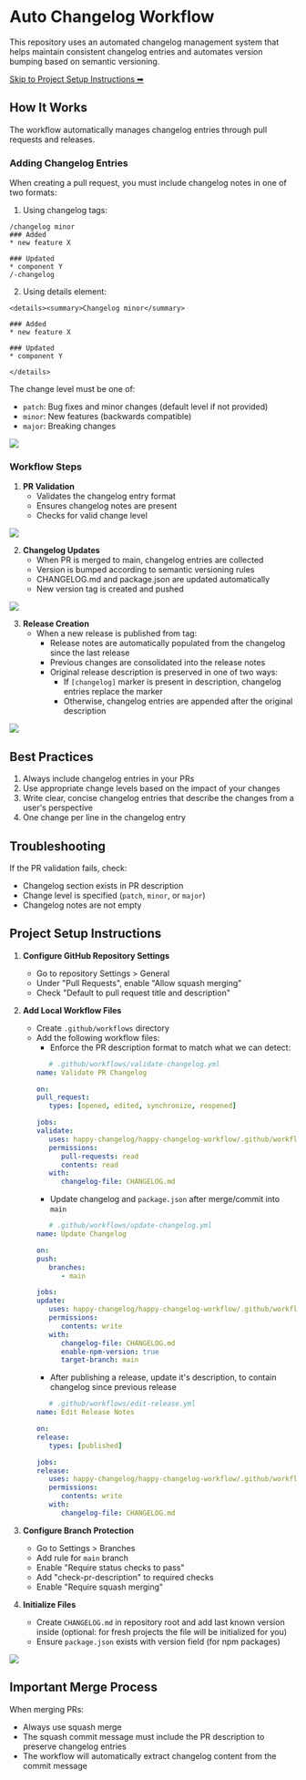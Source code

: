 # Auto Changelog Workflow

This repository uses an automated changelog management system that helps maintain consistent changelog entries and automates version bumping based on semantic versioning.

[Skip to Project Setup Instructions ➡](#project-setup-instructions)

## How It Works

The workflow automatically manages changelog entries through pull requests and releases.

### Adding Changelog Entries

When creating a pull request, you must include changelog notes in one of two formats:

1. Using changelog tags:
```
/changelog minor
### Added 
* new feature X

### Updated 
* component Y
/-changelog
```

2. Using details element:
```
<details><summary>Changelog minor</summary>

### Added 
* new feature X

### Updated 
* component Y

</details>
```

The change level must be one of:
- `patch`: Bug fixes and minor changes (default level if not provided)
- `minor`: New features (backwards compatible)
- `major`: Breaking changes

![](./docs/pr-description.png)

### Workflow Steps

1. **PR Validation**
   - Validates the changelog entry format
   - Ensures changelog notes are present
   - Checks for valid change level

![](./docs/pr-checks.png)

2. **Changelog Updates**
   - When PR is merged to main, changelog entries are collected
   - Version is bumped according to semantic versioning rules
   - CHANGELOG.md and package.json are updated automatically
   - New version tag is created and pushed

![](./docs/commit-with-changes.png)

3. **Release Creation**
   - When a new release is published from tag:
     - Release notes are automatically populated from the changelog since the last release
     - Previous changes are consolidated into the release notes
     - Original release description is preserved in one of two ways:
       - If `[changelog]` marker is present in description, changelog entries replace the marker
       - Otherwise, changelog entries are appended after the original description

![](./docs/auto-populated-release.png)

## Best Practices

1. Always include changelog entries in your PRs
2. Use appropriate change levels based on the impact of your changes
3. Write clear, concise changelog entries that describe the changes from a user's perspective
4. One change per line in the changelog entry

## Troubleshooting

If the PR validation fails, check:
- Changelog section exists in PR description
- Change level is specified (`patch`, `minor`, or `major`)
- Changelog notes are not empty

## Project Setup Instructions

1. **Configure GitHub Repository Settings**
   - Go to repository Settings > General
   - Under "Pull Requests", enable "Allow squash merging"
   - Check "Default to pull request title and description"
   
2. **Add Local Workflow Files**
   - Create `.github/workflows` directory
   - Add the following workflow files:
      - Enforce the PR description format to match what we can detect:
      ```yaml
         # .github/workflows/validate-changelog.yml
      name: Validate PR Changelog
      
      on:
      pull_request:
         types: [opened, edited, synchronize, reopened]
      
      jobs:
      validate:
         uses: happy-changelog/happy-changelog-workflow/.github/workflows/validate-changelog.yml@v1.0.0
         permissions:
            pull-requests: read
            contents: read
         with:
            changelog-file: CHANGELOG.md
      ```
      - Update changelog and `package.json` after merge/commit into `main`
      ```yaml
         # .github/workflows/update-changelog.yml
      name: Update Changelog
      
      on:
      push:
         branches:
            - main
      
      jobs:
      update:
         uses: happy-changelog/happy-changelog-workflow/.github/workflows/update-changelog.yml@v1.0.0
         permissions:
            contents: write
         with:
            changelog-file: CHANGELOG.md
            enable-npm-version: true
            target-branch: main
      ```
      - After publishing a release, update it's description, to contain changelog since previous release
      ```yaml
         # .github/workflows/edit-release.yml
      name: Edit Release Notes
      
      on:
      release:
         types: [published]
      
      jobs:
      release:
         uses: happy-changelog/happy-changelog-workflow/.github/workflows/edit-release.yml@v1.0.0
         permissions:
            contents: write
         with:
            changelog-file: CHANGELOG.md
      ```

3. **Configure Branch Protection**
   - Go to Settings > Branches
   - Add rule for `main` branch
   - Enable "Require status checks to pass"
   - Add "check-pr-description" to required checks
   - Enable "Require squash merging"

4. **Initialize Files**
   - Create `CHANGELOG.md` in repository root and add last known version inside (optional: for fresh projects the file will be initialized for you)
   - Ensure `package.json` exists with version field (for npm packages)

![](./docs/pr-settings.png)

## Important Merge Process
When merging PRs:
- Always use squash merge
- The squash commit message must include the PR description to preserve changelog entries
- The workflow will automatically extract changelog content from the commit message
